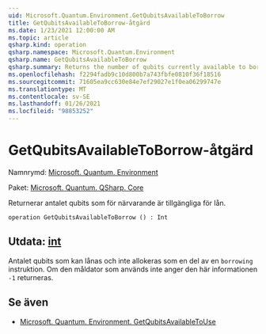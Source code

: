 ```yaml
---
uid: Microsoft.Quantum.Environment.GetQubitsAvailableToBorrow
title: GetQubitsAvailableToBorrow-åtgärd
ms.date: 1/23/2021 12:00:00 AM
ms.topic: article
qsharp.kind: operation
qsharp.namespace: Microsoft.Quantum.Environment
qsharp.name: GetQubitsAvailableToBorrow
qsharp.summary: Returns the number of qubits currently available to borrow.
ms.openlocfilehash: f2294fadb9c10d800b7a743fbfe0810f36f18516
ms.sourcegitcommit: 71605ea9cc630e84e7ef29027e1f0ea06299747e
ms.translationtype: MT
ms.contentlocale: sv-SE
ms.lasthandoff: 01/26/2021
ms.locfileid: "98853252"
---
```

# <a name="getqubitsavailabletoborrow-operation"></a>GetQubitsAvailableToBorrow-åtgärd

Namnrymd: [Microsoft. Quantum. Environment](xref:Microsoft.Quantum.Environment)

Paket: [Microsoft. Quantum. QSharp. Core](https://nuget.org/packages/Microsoft.Quantum.QSharp.Core)


Returnerar antalet qubits som för närvarande är tillgängliga för lån.

```qsharp
operation GetQubitsAvailableToBorrow () : Int
```


## <a name="output--int"></a>Utdata: [int](xref:microsoft.quantum.lang-ref.int)

Antalet qubits som kan lånas och inte allokeras som en del av en `borrowing` instruktion.
Om den måldator som används inte anger den här informationen `-1` returneras.

## <a name="see-also"></a>Se även

- [Microsoft. Quantum. Environment. GetQubitsAvailableToUse](xref:Microsoft.Quantum.Environment.GetQubitsAvailableToUse)